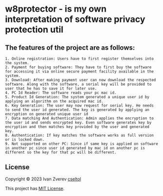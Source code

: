 # w8protector - is my own interpretation of software privacy protection util

## The features of the project are as follows:
    1. Online registration: Users have to first register themselves into the system.
    2. Payment for buying software: They have to first buy the software for accessing it via online secure payment facility available in the system.
    3. Download: After making payment user can now download the respected software. Along with the software, a serial key will be provided to user that he has to save it for later use.
    4. PC Id Reader: The software reads your pc mac id.
    5. Product Id Generation: The system generated a unique user id by applying an algorithm on the acquired mac id.
    6. Key Generation: The user may now request for serial key. He needs to send the user id generated. The key is generated by applying an encryption on generated unique user id
    7. Data matching And Authentication: Admin applies the encryption to the user id and sends encrypted key. Even software generates key by encryption and then matches key provided by the user and generated key.
    8. Authentication: If key matches the software works as full version or is locked down.
    9. Not supported on other PC: Since if same key is applied on software in another pc since user id generated by mac id on another pc is different so the key for that pc will be different.

## License

Copyright © 2023 Ivan Zverev [cseltol](https://github.com/cseltol)

This project has [MIT License](https://github.com/cseltol/w8protector/blob/main/LICENSE).